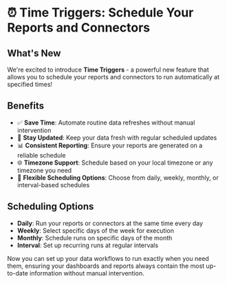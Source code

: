 # ⏰ Time Triggers: Schedule Your Reports and Connectors

## What's New

We're excited to introduce **Time Triggers** - a powerful new feature that allows you to schedule your reports and connectors to run automatically at specified times!

## Benefits

- ✅ **Save Time**: Automate routine data refreshes without manual intervention
- 🔄 **Stay Updated**: Keep your data fresh with regular scheduled updates
- 📊 **Consistent Reporting**: Ensure your reports are generated on a reliable schedule
- 🌐 **Timezone Support**: Schedule based on your local timezone or any timezone you need
- 🔧 **Flexible Scheduling Options**: Choose from daily, weekly, monthly, or interval-based schedules

## Scheduling Options

- **Daily**: Run your reports or connectors at the same time every day
- **Weekly**: Select specific days of the week for execution
- **Monthly**: Schedule runs on specific days of the month
- **Interval**: Set up recurring runs at regular intervals

Now you can set up your data workflows to run exactly when you need them, ensuring your dashboards and reports always contain the most up-to-date information without manual intervention.